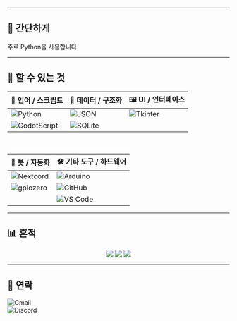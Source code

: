 <!--<p align="center">
  <img src="" width="1000" height="300" style="object-fit: cover;" />
  <br><sub>🎨 Banner generated with AI</sub>
</p><!-->

---

## 🌙 간단하게
주로 Python을 사용합니다

---

## 🧩 할 수 있는 것
| 🧠 언어 / 스크립트 | 📁 데이터 / 구조화 | 🖼️ UI / 인터페이스 |
|------------------|------------------|------------------|
| ![Python](https://img.shields.io/badge/Python-3776AB?style=for-the-badge&logo=python&logoColor=white) | ![JSON](https://img.shields.io/badge/JSON-5E5C5C?style=for-the-badge&logo=json&logoColor=white) | ![Tkinter](https://img.shields.io/badge/Tkinter-%23121011?style=for-the-badge&logo=python&logoColor=white) |
| ![GodotScript](https://img.shields.io/badge/GodotScript-478CBF?style=for-the-badge&logo=godot-engine&logoColor=white) | ![SQLite](https://img.shields.io/badge/SQLite-003B57?style=for-the-badge&logo=sqlite&logoColor=white) |  |

<br>

| 🤖 봇 / 자동화 | 🛠️ 기타 도구 / 하드웨어 |
|--------------|------------------------|
| ![Nextcord](https://img.shields.io/badge/Nextcord-5865F2?style=for-the-badge&logo=discord&logoColor=white) | ![Arduino](https://img.shields.io/badge/Arduino-00979D?style=for-the-badge&logo=arduino&logoColor=white) |
| ![gpiozero](https://img.shields.io/badge/gpiozero-558B2F?style=for-the-badge&logo=raspberry-pi&logoColor=white) | ![GitHub](https://img.shields.io/badge/GitHub-181717?style=for-the-badge&logo=github&logoColor=white) |
|  | ![VS Code](https://img.shields.io/badge/VS_Code-007ACC?style=for-the-badge&logo=visual-studio-code&logoColor=white) |

---

## 📊 흔적
<p align="center">
  <img src="https://github-readme-stats.vercel.app/api?username=AtiBabo&show_icons=true&theme=transparent&hide_border=true&icon_color=9b9b9b&text_color=cccccc" />
  <img src="https://github-readme-stats.vercel.app/api/top-langs/?username=AtiBabo&layout=compact&theme=transparent&hide_border=true&text_color=cccccc" />
  <img src="https://github-readme-streak-stats.herokuapp.com/?user=AtiBabo&theme=dark&hide_border=true&date_format=M%20j%5B%2C%20Y%5D" />
</p>

---

## 📃 연락
![Gmail](https://img.shields.io/badge/Gmail-keh09523@gmail.com-D14836?style=for-the-badge&logo=gmail&logoColor=white)<br>
![Discord](https://img.shields.io/badge/Discord-itcomputer-5865F2?style=for-the-badge&logo=discord&logoColor=white)
